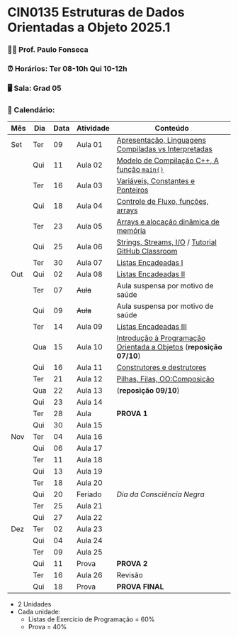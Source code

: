 # CIN0135 Estruturas de Dados Orientadas a Objeto 2025.1

### 👨‍🏫 Prof. Paulo Fonseca

### ⏰ Horários: Ter 08-10h Qui 10-12h

### 🖥️ Sala: Grad 05

### 📆 Calendário:

| Mês   | Dia  | Data | Atividade | Conteúdo                                                |
|-------|------|------|-----------|---------------------------------------------------------|
| Set   | Ter  | 09   | Aula 01   | [Apresentação, Linguagens Compiladas vs Interpretadas](aulas/aula01/aula01.md)|
|       | Qui  | 11   | Aula 02   | [Modelo de Compilação C++, A função `main()`](aulas/aula02/aula02.md)|
|       | Ter  | 16   | Aula 03   | [Variáveis, Constantes e Ponteiros](./aulas/aula03/aula03.md)|
|       | Qui  | 18   | Aula 04   | [Controle de Fluxo, funções, arrays](./aulas/aula04/aula04.md)|
|       | Ter  | 23   | Aula 05   | [Arrays e alocação dinâmica de memória](./aulas/aula05/aula05.md)|
|       | Qui  | 25   | Aula 06   | [Strings, Streams, I/O](./aulas/aula06/aula06.md) / [Tutorial GitHub Classroom](./labs/githubclassroom/tutorial.md) |
|       | Ter  | 30   | Aula 07   | [Listas Encadeadas I](./aulas/aula07/aula07.md)|
| Out   | Qui  | 02   | Aula 08   | [Listas Encadeadas II](./aulas/aula08/aula08.md)| 
|       | Ter  | 07   | ~~Aula~~  | Aula suspensa por motivo de saúde                       |
|       | Qui  | 09   | ~~Aula~~  | Aula suspensa por motivo de saúde                       |
|       | Ter  | 14   | Aula 09   | [Listas Encadeadas III](./aulas/aula09/aula09.md)                                                      |
|       | Qua  | 15   | Aula 10   | [Introdução à Programação Orientada a Objetos](./aulas/aula10/aula10.md) (**reposição 07/10**)  |
|       | Qui  | 16   | Aula 11   | [Construtores e destrutores](./aulas/aula11/aula11.md)                                                        |
|       | Ter  | 21   | Aula 12   | [Pilhas, Filas, OO:Composição](./aulas/aula12/aula12.md)                                                        |
|       | Qua  | 22   | Aula 13   | (**reposição 09/10**)                                   |
|       | Qui  | 23   | Aula 14   |                                                         |
|       | Ter  | 28   | Aula      | **PROVA 1**                                             |
|       | Qui  | 30   | Aula 15   |                                                         |
| Nov   | Ter  | 04   | Aula 16   |                                                         |
|       | Qui  | 06   | Aula 17   |                                                         |
|       | Ter  | 11   | Aula 18   |                                                         |
|       | Qui  | 13   | Aula 19   |                                                         |
|       | Ter  | 18   | Aula 20   |                                                         |
|       | Qui  | 20   | Feriado   | *Dia da Consciência Negra*                              |
|       | Ter  | 25   | Aula 21   |                                                         |
|       | Qui  | 27   | Aula 22   |                                                         |
| Dez   | Ter  | 02   | Aula 23   |                                                         |
|       | Qui  | 04   | Aula 24   |                                                         |
|       | Ter  | 09   | Aula 25   |                                                         |
|       | Qui  | 11   | Prova     | **PROVA 2**                                             | 
|       | Ter  | 16   | Aula 26   | Revisão                                                 |
|       | Qui  | 18   | Prova     | **PROVA FINAL**                                         |


- 2 Unidades
- Cada unidade:
	- Listas de Exercício de Programação = 60%
	- Prova = 40%